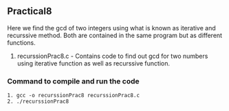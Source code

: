 ## Practical8

Here we find the gcd of two integers using what is known as iterative and recurssive method. Both are contained in the same program but as different functions.

1. recurssionPrac8.c - Contains code to find out gcd for two numbers using iterative function as well as recurssive function.

 ### Command to compile and run the code
    1. gcc -o recurssionPrac8 recurssionPrac8.c
    2. ./recurssionPrac8